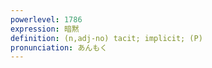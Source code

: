 ```yaml
---
powerlevel: 1786
expression: 暗黙
definition: (n,adj-no) tacit; implicit; (P)
pronunciation: あんもく
---
```

